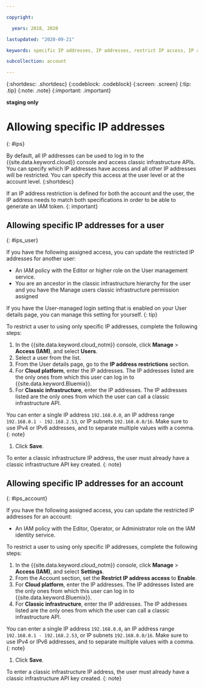 ```yaml
---

copyright:

  years: 2018, 2020

lastupdated: "2020-09-21"

keywords: specific IP addresses, IP addresses, restrict IP access, IP address access, allow IP access

subcollection: account

---
```


{:shortdesc: .shortdesc}
{:codeblock: .codeblock}
{:screen: .screen}
{:tip: .tip}
{:note: .note}
{:important: .important}

**staging only** 
# Allowing specific IP addresses 
{: #ips}

By default, all IP addresses can be used to log in to the {{site.data.keyword.cloud}} console and access classic infrastructure APIs. You can specify which IP addresses have access and all other IP addresses will be restricted. You can specify this access at the user level or at the account level. 
{:shortdesc}

If an IP address restriction is defined for both the account and the user, the IP address needs to match both specifications in order to be able to generate an IAM token.
{: important}

## Allowing specific IP addresses for a user
{: #ips_user}

If you have the following assigned access, you can update the restricted IP addresses for another user:

  * An IAM policy with the Editor or higher role on the User management service.
  * You are an ancestor in the classic infrastructure hierarchy for the user and you have the Manage users classic infrastructure permission assigned

If you have the User-managed login setting that is enabled on your User details page, you can manage this setting for yourself.
{: tip}

To restrict a user to using only specific IP addresses, complete the following steps:

1. In the {{site.data.keyword.cloud_notm}} console, click **Manage** &gt; **Access (IAM)**, and select **Users**.
2. Select a user from the list.
3. From the User details page, go to the **IP address restrictions** section.
4. For **Cloud platform**, enter the IP addresses. The IP addresses listed are the only ones from which this user can log in to {{site.data.keyword.Bluemix}}.
5. For **Classic infrastructure**, enter the IP addresses. The IP addresses listed are the only ones from which the user can call a classic infrastructure API.
  
  You can enter a single IP address `192.168.0.0`, an IP address range `192.168.0.1 - 192.168.2.53`, or IP subnets               `192.168.0.0/16`. Make sure to use IPv4 or IPv6 addresses, and to separate multiple values with a comma. 
  {: note}
  
1. Click **Save**. 

  To enter a classic infrastructure IP address, the user must already have a classic infrastructure API key created.
  {: note}

## Allowing specific IP addresses for an account 
{: #ips_account}

If you have the following assigned access, you can update the restricted IP addresses for an account:

  * An IAM policy with the Editor, Operator, or Administrator role on the IAM identity service.

To restrict a user to using only specific IP addresses, complete the following steps:

1. In the {{site.data.keyword.cloud_notm}} console, click **Manage** &gt; **Access (IAM)**, and select **Settings**.
1. From the Account section, set the **Restrict IP address access** to **Enable**. 
4. For **Cloud platform**, enter the IP addresses. The IP addresses listed are the only ones from which this user can log in to {{site.data.keyword.Bluemix}}.
5. For **Classic infrastructure**, enter the IP addresses. The IP addresses listed are the only ones from which the user can call a classic infrastructure API.
  
  You can enter a single IP address `192.168.0.0`, an IP address range `192.168.0.1 - 192.168.2.53`, or IP subnets               `192.168.0.0/16`. Make sure to use IPv4 or IPv6 addresses, and to separate multiple values with a comma. 
  {: note}
  
1. Click **Save**. 
 
  To enter a classic infrastructure IP address, the user must already have a classic infrastructure API key created.
  {: note}
